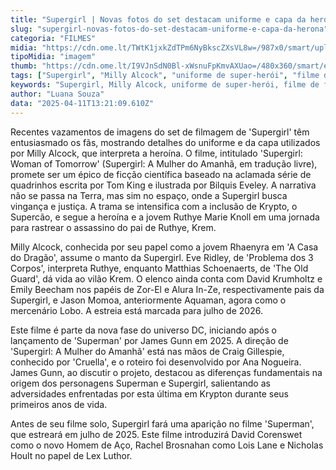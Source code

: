 ```yaml
---
title: "Supergirl | Novas fotos do set destacam uniforme e capa da heroína"
slug: "supergirl-novas-fotos-do-set-destacam-uniforme-e-capa-da-herona"
categoria: "FILMES"
midia: "https://cdn.ome.lt/TWtK1jxkZdTPm6NyBkscZXsVL8w=/987x0/smart/uploads/conteudo/fotos/OMELETE_CAPA_-_2025-04-11T100844.448.png"
tipoMidia: "imagem"
thumb: "https://cdn.ome.lt/I9VJnSdN0Bl-xWsnuFpKmvAXUao=/480x360/smart/extras/conteudos/omelete_THUMB_-_2025-04-11T100829.286.png"
tags: ["Supergirl", "Milly Alcock", "uniforme de super-herói", "filme de ficção científica", "DC Comics", "James Gunn", "Krypto o Supercão", "universo DC"]
keywords: "Supergirl, Milly Alcock, uniforme de super-herói, filme de ficção científica, DC Comics, James Gunn, Krypto o Supercão, universo DC"
author: "Luana Souza"
data: "2025-04-11T13:21:09.610Z"
---
```


Recentes vazamentos de imagens do set de filmagem de 'Supergirl' têm entusiasmado os fãs, mostrando detalhes do uniforme e da capa utilizados por Milly Alcock, que interpreta a heroína. O filme, intitulado 'Supergirl: Woman of Tomorrow' (Supergirl: A Mulher do Amanhã, em tradução livre), promete ser um épico de ficção científica baseado na aclamada série de quadrinhos escrita por Tom King e ilustrada por Bilquis Eveley. A narrativa não se passa na Terra, mas sim no espaço, onde a Supergirl busca vingança e justiça. A trama se intensifica com a inclusão de Krypto, o Supercão, e segue a heroína e a jovem Ruthye Marie Knoll em uma jornada para rastrear o assassino do pai de Ruthye, Krem.

Milly Alcock, conhecida por seu papel como a jovem Rhaenyra em 'A Casa do Dragão', assume o manto da Supergirl. Eve Ridley, de 'Problema dos 3 Corpos', interpreta Ruthye, enquanto Matthias Schoenaerts, de 'The Old Guard', dá vida ao vilão Krem. O elenco ainda conta com David Krumholtz e Emily Beecham nos papéis de Zor-El e Alura In-Ze, respectivamente pais da Supergirl, e Jason Momoa, anteriormente Aquaman, agora como o mercenário Lobo. A estreia está marcada para julho de 2026.

Este filme é parte da nova fase do universo DC, iniciando após o lançamento de 'Superman' por James Gunn em 2025. A direção de 'Supergirl: A Mulher do Amanhã' está nas mãos de Craig Gillespie, conhecido por 'Cruella', e o roteiro foi desenvolvido por Ana Nogueira. James Gunn, ao discutir o projeto, destacou as diferenças fundamentais na origem dos personagens Superman e Supergirl, salientando as adversidades enfrentadas por esta última em Krypton durante seus primeiros anos de vida.

Antes de seu filme solo, Supergirl fará uma aparição no filme 'Superman', que estreará em julho de 2025. Este filme introduzirá David Corenswet como o novo Homem de Aço, Rachel Brosnahan como Lois Lane e Nicholas Hoult no papel de Lex Luthor.